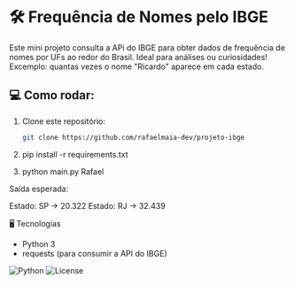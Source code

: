 # 🛠️ Frequência de Nomes pelo IBGE

Este mini projeto consulta a APi do IBGE para obter dados de frequência de nomes por UFs ao redor do Brasil. Ideal para análises ou curiosidades!
Excemplo: quantas vezes o nome "Ricardo" aparece em cada estado.

## 💻 Como rodar:

1. Clone este repositório:
   ```bash
   git clone https://github.com/rafaelmaia-dev/projeto-ibge


2. pip install -r requirements.txt


3. python main.py Rafael

Saída esperada:

Estado: SP -> 20.322
Estado: RJ -> 32.439


🖥️ Tecnologias

- Python 3
- requests (para consumir a API do IBGE)


![Python]([https://img.shields.io/badge/python-3.10-blue.svg](https://img.shields.io/badge/python-3670A0?style=for-the-badge&logo=python&logoColor=ffdd54))
![License](https://img.shields.io/badge/license-MIT-green)

